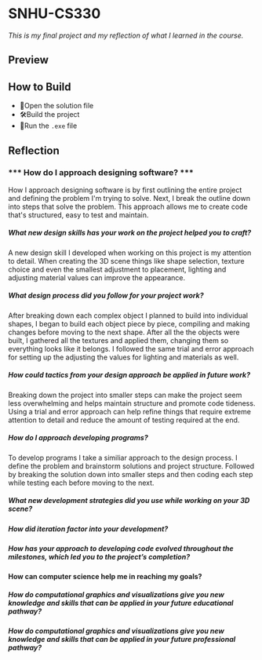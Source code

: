 # SNHU-CS330
*This is my final project and my reflection of what I learned in the course.*

## Preview

## How to Build
- 📂Open the solution file
- 🛠️Build the project
- 🏃Run the `.exe` file

## Reflection
### *** How do I approach designing software? ***
How I approach designing software is by first outlining the entire project and defining the problem I'm trying to solve. Next, I break the outline down into steps that solve the problem. This approach allows me to create code that's structured, easy to test and maintain.

##### What new design skills has your work on the project helped you to craft?
A new design skill I developed when working on this project is my attention to detail. When creating the 3D scene things like shape selection, texture choice and even the smallest adjustment to placement, lighting and adjusting material values can improve the appearance.

##### What design process did you follow for your project work?
After breaking down each complex object I planned to build into individual shapes, I began to build each object piece by piece, compiling and making changes before moving to the next shape. After all the the objects were built, I gathered all the textures and applied them, changing them so everything looks like it belongs. I followed the same trial and error approach for setting up the adjusting the values for lighting and materials as well. 

##### How could tactics from your design approach be applied in future work?
Breaking down the project into smaller steps can make the project seem less overwhelming and helps maintain structure and promote code tideness. Using a trial and error approach can help refine things that require extreme attention to detail and reduce the amount of testing required at the end.

##### How do I approach developing programs?
To develop programs I take a similiar approach to the design process. I define the problem and brainstorm solutions and project structure. Followed by breaking the solution down into smaller steps and then coding each step while testing each before moving to the next.

##### What new development strategies did you use while working on your 3D scene?
##### How did iteration factor into your development?
##### How has your approach to developing code evolved throughout the milestones, which led you to the project’s completion?

#### How can computer science help me in reaching my goals?
##### How do computational graphics and visualizations give you new knowledge and skills that can be applied in your future educational pathway?
##### How do computational graphics and visualizations give you new knowledge and skills that can be applied in your future professional pathway?
